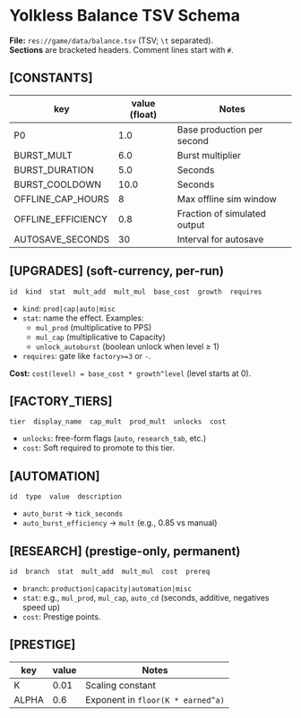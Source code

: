 # Yolkless Balance TSV Schema

**File:** `res://game/data/balance.tsv` (TSV; `\t` separated).  
**Sections** are bracketed headers. Comment lines start with `#`.

## [CONSTANTS]
| key                | value (float) | Notes                         |
|--------------------|---------------|-------------------------------|
| P0                 | 1.0           | Base production per second    |
| BURST_MULT         | 6.0           | Burst multiplier              |
| BURST_DURATION     | 5.0           | Seconds                       |
| BURST_COOLDOWN     | 10.0          | Seconds                       |
| OFFLINE_CAP_HOURS  | 8             | Max offline sim window        |
| OFFLINE_EFFICIENCY | 0.8           | Fraction of simulated output  |
| AUTOSAVE_SECONDS   | 30            | Interval for autosave         |

## [UPGRADES] (soft-currency, per-run)
`id  kind  stat  mult_add  mult_mul  base_cost  growth  requires`
- `kind`: `prod|cap|auto|misc`
- `stat`: name the effect. Examples:
  - `mul_prod` (multiplicative to PPS)
  - `mul_cap`  (multiplicative to Capacity)
  - `unlock_autoburst` (boolean unlock when level ≥ 1)
- `requires`: gate like `factory>=3` or `-`.

**Cost:** `cost(level) = base_cost * growth^level` (level starts at 0).

## [FACTORY_TIERS]
`tier  display_name  cap_mult  prod_mult  unlocks  cost`
- `unlocks`: free-form flags (`auto`, `research_tab`, etc.)
- `cost`: Soft required to promote to this tier.

## [AUTOMATION]
`id  type  value  description`
- `auto_burst` → `tick_seconds`
- `auto_burst_efficiency` → `mult` (e.g., 0.85 vs manual)

## [RESEARCH] (prestige-only, permanent)
`id  branch  stat  mult_add  mult_mul  cost  prereq`
- `branch`: `production|capacity|automation|misc`
- `stat`: e.g., `mul_prod`, `mul_cap`, `auto_cd` (seconds, additive, negatives speed up)
- `cost`: Prestige points.

## [PRESTIGE]
| key   | value | Notes                            |
|-------|-------|----------------------------------|
| K     | 0.01  | Scaling constant                 |
| ALPHA | 0.6   | Exponent in `floor(K * earned^a)`|
